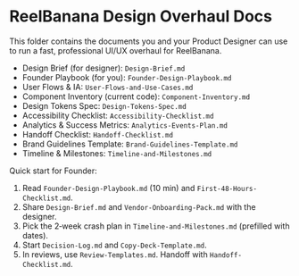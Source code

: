 # ReelBanana Design Overhaul Docs

This folder contains the documents you and your Product Designer can use to run a fast, professional UI/UX overhaul for ReelBanana.

- Design Brief (for designer): `Design-Brief.md`
- Founder Playbook (for you): `Founder-Design-Playbook.md`
- User Flows & IA: `User-Flows-and-Use-Cases.md`
- Component Inventory (current code): `Component-Inventory.md`
- Design Tokens Spec: `Design-Tokens-Spec.md`
- Accessibility Checklist: `Accessibility-Checklist.md`
- Analytics & Success Metrics: `Analytics-Events-Plan.md`
- Handoff Checklist: `Handoff-Checklist.md`
- Brand Guidelines Template: `Brand-Guidelines-Template.md`
- Timeline & Milestones: `Timeline-and-Milestones.md`

Quick start for Founder:
1) Read `Founder-Design-Playbook.md` (10 min) and `First-48-Hours-Checklist.md`.
2) Share `Design-Brief.md` and `Vendor-Onboarding-Pack.md` with the designer.
3) Pick the 2‑week crash plan in `Timeline-and-Milestones.md` (prefilled with dates).
4) Start `Decision-Log.md` and `Copy-Deck-Template.md`.
5) In reviews, use `Review-Templates.md`. Handoff with `Handoff-Checklist.md`.
